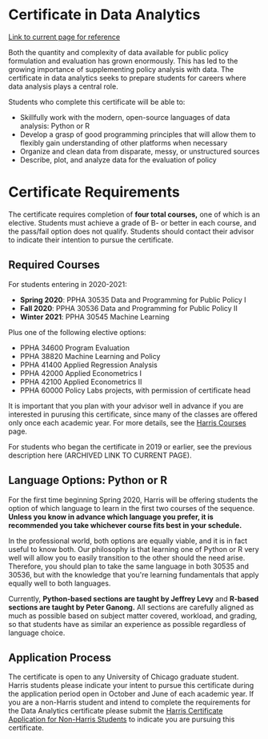 # Certificate in Data Analytics

[Link to current page for reference]( https://harris.uchicago.edu/academics/design-your-path/certificates/certificate-data-analytics)

Both the quantity and complexity of data available for public policy formulation and evaluation has grown enormously. This has led to the growing importance of supplementing policy analysis with data. The certificate in data analytics seeks to prepare students for careers where data analysis plays a central role.

Students who complete this certificate will be able to:

  * Skillfully work with the modern, open-source languages of data analysis: Python or R
  * Develop a grasp of good programming principles that will allow them to flexibly gain understanding of other platforms when necessary
  * Organize and clean data from disparate, messy, or unstructured sources
  * Describe, plot, and analyze data for the evaluation of policy
  
# Certificate Requirements

The certificate requires completion of __four total courses,__ one of which is an elective. Students must achieve a grade of B- or better in each course, and the pass/fail option does not qualify. Students should contact their advisor to indicate their intention to pursue the certificate.

## Required Courses

For students entering in 2020-2021:

  * __Spring 2020__: PPHA 30535 Data and Programming for Public Policy I
  * __Fall 2020__: PPHA 30536 Data and Programming for Public Policy II
  * __Winter 2021__: PPHA 30545 Machine Learning

Plus one of the following elective options:

  * PPHA 34600 Program Evaluation
  * PPHA 38820 Machine Learning and Policy
  * PPHA 41400 Applied Regression Analysis
  * PPHA 42000 Applied Econometrics I
  * PPHA 42100 Applied Econometrics II
  * PPHA 60000 Policy Labs projects, with permission of certificate head
  
It is important that you plan with your advisor well in advance if you are interested in purusing this certificate, since many of the classes are offered only once each academic year. For more details, see the [Harris Courses](https://harris.uchicago.edu/academics/programs-degrees/courses) page.

For students who began the certificate in 2019 or earlier, see the previous description here (ARCHIVED LINK TO CURRENT PAGE).

## Language Options: Python or R

For the first time beginning Spring 2020, Harris will be offering students the option of which language to learn in the first two courses of the sequence. __Unless you know in advance which language you prefer, it is recommended you take whichever course fits best in your schedule.__

In the professional world, both options are equally viable, and it is in fact useful to know both. Our philosophy is that learning one of Python or R very well will allow you to easily transition to the other should the need arise. Therefore, you should plan to take the same language in both 30535 and 30536, but with the knowledge that you're learning fundamentals that apply equally well to both languages.

Currently, __Python-based sections are taught by Jeffrey Levy__ and __R-based sections are taught by Peter Ganong.__ All sections are carefully aligned as much as possible based on subject matter covered, workload, and grading, so that students have as similar an experience as possible regardless of language choice.

## Application Process

The certificate is open to any University of Chicago graduate student. Harris students please indicate your intent to pursue this certificate during the application period open in October and June of each academic year. If you are a non-Harris student and intend to complete the requirements for the Data Analytics certificate please submit the [Harris Certificate Application for Non-Harris Students](https://uchicagoharris.wufoo.com/forms/zas37xd039saly/) to indicate you are pursuing this certificate. 